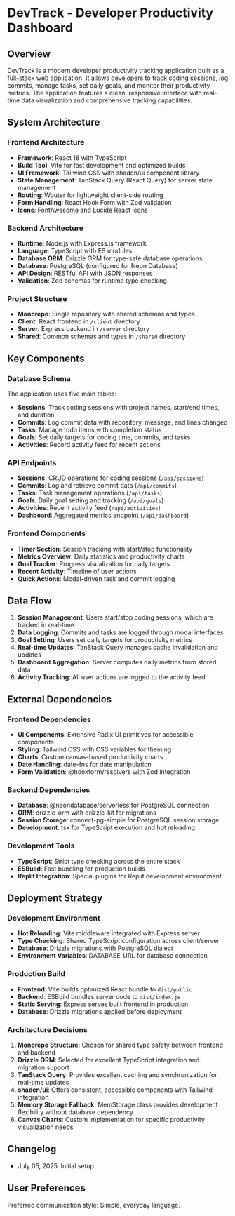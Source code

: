 # DevTrack - Developer Productivity Dashboard

## Overview

DevTrack is a modern developer productivity tracking application built as a full-stack web application. It allows developers to track coding sessions, log commits, manage tasks, set daily goals, and monitor their productivity metrics. The application features a clean, responsive interface with real-time data visualization and comprehensive tracking capabilities.

## System Architecture

### Frontend Architecture
- **Framework**: React 18 with TypeScript
- **Build Tool**: Vite for fast development and optimized builds
- **UI Framework**: Tailwind CSS with shadcn/ui component library
- **State Management**: TanStack Query (React Query) for server state management
- **Routing**: Wouter for lightweight client-side routing
- **Form Handling**: React Hook Form with Zod validation
- **Icons**: FontAwesome and Lucide React icons

### Backend Architecture
- **Runtime**: Node.js with Express.js framework
- **Language**: TypeScript with ES modules
- **Database ORM**: Drizzle ORM for type-safe database operations
- **Database**: PostgreSQL (configured for Neon Database)
- **API Design**: RESTful API with JSON responses
- **Validation**: Zod schemas for runtime type checking

### Project Structure
- **Monorepo**: Single repository with shared schemas and types
- **Client**: React frontend in `/client` directory
- **Server**: Express backend in `/server` directory
- **Shared**: Common schemas and types in `/shared` directory

## Key Components

### Database Schema
The application uses five main tables:
- **Sessions**: Track coding sessions with project names, start/end times, and duration
- **Commits**: Log commit data with repository, message, and lines changed
- **Tasks**: Manage todo items with completion status
- **Goals**: Set daily targets for coding time, commits, and tasks
- **Activities**: Record activity feed for recent actions

### API Endpoints
- **Sessions**: CRUD operations for coding sessions (`/api/sessions`)
- **Commits**: Log and retrieve commit data (`/api/commits`)
- **Tasks**: Task management operations (`/api/tasks`)
- **Goals**: Daily goal setting and tracking (`/api/goals`)
- **Activities**: Recent activity feed (`/api/activities`)
- **Dashboard**: Aggregated metrics endpoint (`/api/dashboard`)

### Frontend Components
- **Timer Section**: Session tracking with start/stop functionality
- **Metrics Overview**: Daily statistics and productivity charts
- **Goal Tracker**: Progress visualization for daily targets
- **Recent Activity**: Timeline of user actions
- **Quick Actions**: Modal-driven task and commit logging

## Data Flow

1. **Session Management**: Users start/stop coding sessions, which are tracked in real-time
2. **Data Logging**: Commits and tasks are logged through modal interfaces
3. **Goal Setting**: Users set daily targets for productivity metrics
4. **Real-time Updates**: TanStack Query manages cache invalidation and updates
5. **Dashboard Aggregation**: Server computes daily metrics from stored data
6. **Activity Tracking**: All user actions are logged to the activity feed

## External Dependencies

### Frontend Dependencies
- **UI Components**: Extensive Radix UI primitives for accessible components
- **Styling**: Tailwind CSS with CSS variables for theming
- **Charts**: Custom canvas-based productivity charts
- **Date Handling**: date-fns for date manipulation
- **Form Validation**: @hookform/resolvers with Zod integration

### Backend Dependencies
- **Database**: @neondatabase/serverless for PostgreSQL connection
- **ORM**: drizzle-orm with drizzle-kit for migrations
- **Session Storage**: connect-pg-simple for PostgreSQL session storage
- **Development**: tsx for TypeScript execution and hot reloading

### Development Tools
- **TypeScript**: Strict type checking across the entire stack
- **ESBuild**: Fast bundling for production builds
- **Replit Integration**: Special plugins for Replit development environment

## Deployment Strategy

### Development Environment
- **Hot Reloading**: Vite middleware integrated with Express server
- **Type Checking**: Shared TypeScript configuration across client/server
- **Database**: Drizzle migrations with PostgreSQL dialect
- **Environment Variables**: DATABASE_URL for database connection

### Production Build
- **Frontend**: Vite builds optimized React bundle to `dist/public`
- **Backend**: ESBuild bundles server code to `dist/index.js`
- **Static Serving**: Express serves built frontend in production
- **Database**: Drizzle migrations applied before deployment

### Architecture Decisions

1. **Monorepo Structure**: Chosen for shared type safety between frontend and backend
2. **Drizzle ORM**: Selected for excellent TypeScript integration and migration support
3. **TanStack Query**: Provides excellent caching and synchronization for real-time updates
4. **shadcn/ui**: Offers consistent, accessible components with Tailwind integration
5. **Memory Storage Fallback**: MemStorage class provides development flexibility without database dependency
6. **Canvas Charts**: Custom implementation for specific productivity visualization needs

## Changelog
- July 05, 2025. Initial setup

## User Preferences

Preferred communication style: Simple, everyday language.